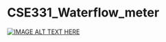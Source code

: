 # CSE331_Waterflow_meter
[![IMAGE ALT TEXT HERE](https://img.youtube.com/vi/lH9tHoYKSlc/0.jpg)](https://www.youtube.com/watch?v=lH9tHoYKSlc)
